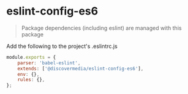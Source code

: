 # eslint-config-es6

> Package dependencies (including eslint) are managed with this package

Add the following to the project's .eslintrc.js
```js
module.exports = {
    parser: 'babel-eslint',
    extends: ['@discovermedia/eslint-config-es6'],
    env: {},
    rules: {},
};
```
